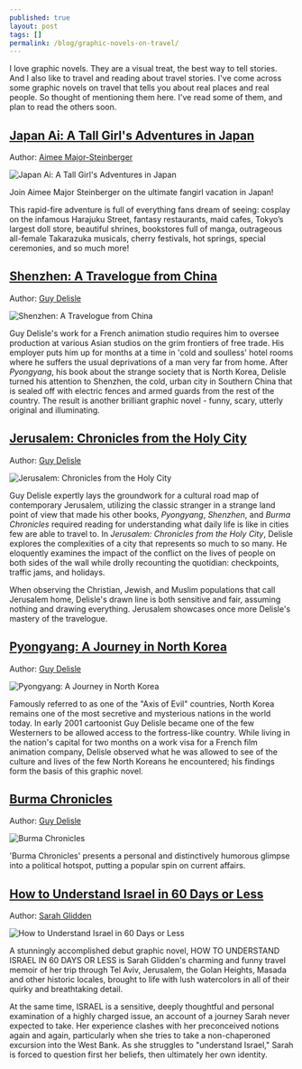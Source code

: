 ```yaml
---
published: true
layout: post
tags: []
permalink: /blog/graphic-novels-on-travel/
---
```

I love graphic novels. They are a visual treat, the best way to tell stories. And I also like to travel and reading about travel stories. I've come across some graphic novels on travel that tells you about real places and real people. So thought of mentioning them here. I've read some of them, and plan to read the others soon.

## [Japan Ai: A Tall Girl's Adventures in Japan](http://amzn.to/2iqhgwH)

Author: [Aimee Major-Steinberger](https://www.goodreads.com/author/show/5710042.Aimee_Major_Steinberger)

![Japan Ai: A Tall Girl's Adventures in Japan](https://images.gr-assets.com/books/1302286528l/2184895.jpg)

Join Aimee Major Steinberger on the ultimate fangirl vacation in Japan!

This rapid-fire adventure is full of everything fans dream of seeing: cosplay on the infamous Harajuku Street, fantasy restaurants, maid cafes, Tokyo’s largest doll store, beautiful shrines, bookstores full of manga, outrageous all-female Takarazuka musicals, cherry festivals, hot springs, special ceremonies, and so much more!

## [Shenzhen: A Travelogue from China](http://amzn.to/2iq7f2K)

Author: [Guy Delisle](https://www.goodreads.com/author/show/46027.Guy_Delisle)

![Shenzhen: A Travelogue from China](https://images.gr-assets.com/books/1330445378l/210946.jpg)

Guy Delisle's work for a French animation studio requires him to oversee production at various Asian studios on the grim frontiers of free trade. His employer puts him up for months at a time in 'cold and soulless' hotel rooms where he suffers the usual deprivations of a man very far from home. After _Pyongyang_, his book about the strange society that is North Korea, Delisle turned his attention to Shenzhen, the cold, urban city in Southern China that is sealed off with electric fences and armed guards from the rest of the country. The result is another brilliant graphic novel - funny, scary, utterly original and illuminating.

## [Jerusalem: Chronicles from the Holy City](http://amzn.to/2hx7YCn)

Author: [Guy Delisle](https://www.goodreads.com/author/show/46027.Guy_Delisle)

![Jerusalem: Chronicles from the Holy City](https://images.gr-assets.com/books/1347396940l/13104040.jpg)

Guy Delisle expertly lays the groundwork for a cultural road map of contemporary Jerusalem, utilizing the classic stranger in a strange land point of view that made his other books, _Pyongyang_, _Shenzhen_, and _Burma Chronicles_ required reading for understanding what daily life is like in cities few are able to travel to. In _Jerusalem: Chronicles from the Holy City_, Delisle explores the complexities of a city that represents so much to so many. He eloquently examines the impact of the conflict on the lives of people on both sides of the wall while drolly recounting the quotidian: checkpoints, traffic jams, and holidays.

When observing the Christian, Jewish, and Muslim populations that call Jerusalem home, Delisle's drawn line is both sensitive and fair, assuming nothing and drawing everything. Jerusalem showcases once more Delisle's mastery of the travelogue.

## [Pyongyang: A Journey in North Korea](http://amzn.to/2hPWt4X)

Author: [Guy Delisle](https://www.goodreads.com/author/show/46027.Guy_Delisle)

![Pyongyang: A Journey in North Korea](https://images.gr-assets.com/books/1327884533l/80834.jpg)

Famously referred to as one of the "Axis of Evil" countries, North Korea remains one of the most secretive and mysterious nations in the world today. In early 2001 cartoonist Guy Delisle became one of the few Westerners to be allowed access to the fortress-like country. While living in the nation's capital for two months on a work visa for a French film animation company, Delisle observed what he was allowed to see of the culture and lives of the few North Koreans he encountered; his findings form the basis of this graphic novel.

## [Burma Chronicles](http://amzn.to/2igYvfE)

Author: [Guy Delisle](https://www.goodreads.com/author/show/46027.Guy_Delisle)

![Burma Chronicles](https://images.gr-assets.com/books/1328302383l/5596923.jpg)

'Burma Chronicles' presents a personal and distinctively humorous glimpse into a political hotspot, putting a popular spin on current affairs.

## [How to Understand Israel in 60 Days or Less](http://amzn.to/2igMnLv)

Author: [Sarah Glidden](https://www.goodreads.com/author/show/2817217.Sarah_Glidden)

![How to Understand Israel in 60 Days or Less](https://images.gr-assets.com/books/1309398564l/7941986.jpg)

A stunningly accomplished debut graphic novel, HOW TO UNDERSTAND ISRAEL IN 60 DAYS OR LESS is Sarah Glidden's charming and funny travel memoir of her trip through Tel Aviv, Jerusalem, the Golan Heights, Masada and other historic locales, brought to life with lush watercolors in all of their quirky and breathtaking detail.

At the same time, ISRAEL is a sensitive, deeply thoughtful and personal examination of a highly charged issue, an account of a journey Sarah never expected to take. Her experience clashes with her preconceived notions again and again, particularly when she tries to take a non-chaperoned excursion into the West Bank. As she struggles to "understand Israel," Sarah is forced to question first her beliefs, then ultimately her own identity.